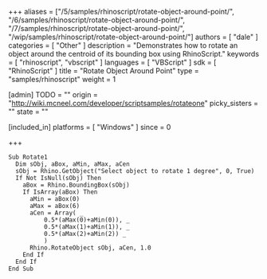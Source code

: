 +++
aliases = ["/5/samples/rhinoscript/rotate-object-around-point/", "/6/samples/rhinoscript/rotate-object-around-point/", "/7/samples/rhinoscript/rotate-object-around-point/", "/wip/samples/rhinoscript/rotate-object-around-point/"]
authors = [ "dale" ]
categories = [ "Other" ]
description = "Demonstrates how to rotate an object around the centroid of its bounding box using RhinoScript."
keywords = [ "rhinoscript", "vbscript" ]
languages = [ "VBScript" ]
sdk = [ "RhinoScript" ]
title = "Rotate Object Around Point"
type = "samples/rhinoscript"
weight = 1

[admin]
TODO = ""
origin = "http://wiki.mcneel.com/developer/scriptsamples/rotateone"
picky_sisters = ""
state = ""

[included_in]
platforms = [ "Windows" ]
since = 0

+++

```vbnet
Sub Rotate1
  Dim sObj, aBox, aMin, aMax, aCen
  sObj = Rhino.GetObject("Select object to rotate 1 degree", 0, True)
  If Not IsNull(sObj) Then
    aBox = Rhino.BoundingBox(sObj)
    If IsArray(aBox) Then
      aMin = aBox(0)
      aMax = aBox(6)
      aCen = Array( _
          0.5*(aMax(0)+aMin(0)), _
          0.5*(aMax(1)+aMin(1)), _
          0.5*(aMax(2)+aMin(2)) _
          )
      Rhino.RotateObject sObj, aCen, 1.0
    End If
  End If      
End Sub
```
